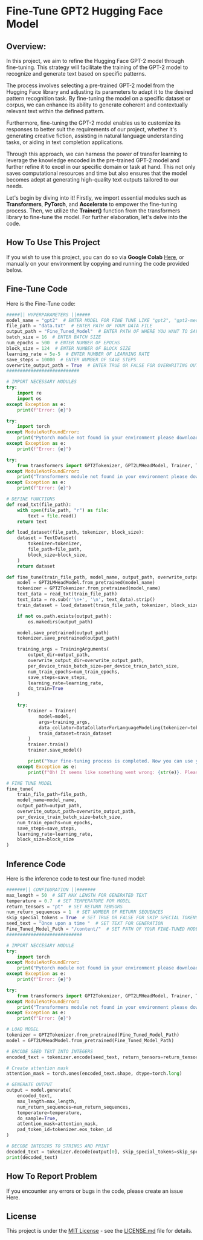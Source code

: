 # Fine-Tune GPT2 Hugging Face Model

## Overview:
In this project, we aim to refine the Hugging Face GPT-2 model through fine-tuning. This strategy will facilitate the training of the GPT-2 model to recognize and generate text based on specific patterns.

The process involves selecting a pre-trained GPT-2 model from the Hugging Face library and adjusting its parameters to adapt it to the desired pattern recognition task. By fine-tuning the model on a specific dataset or corpus, we can enhance its ability to generate coherent and contextually relevant text within the defined pattern.

Furthermore, fine-tuning the GPT-2 model enables us to customize its responses to better suit the requirements of our project, whether it's generating creative fiction, assisting in natural language understanding tasks, or aiding in text completion applications.

Through this approach, we can harness the power of transfer learning to leverage the knowledge encoded in the pre-trained GPT-2 model and further refine it to excel in our specific domain or task at hand. This not only saves computational resources and time but also ensures that the model becomes adept at generating high-quality text outputs tailored to our needs.

Let's begin by diving into it! Firstly, we import essential modules such as **Transformers**, **PyTorch**, and **Accelerate** to empower the fine-tuning process. Then, we utilize the **Trainer()** function from the transformers library to fine-tune the model. For further elaboration, let's delve into the code.

## How To Use This Project
If you wish to use this project, you can do so via **Google Colab** [Here](https://colab.research.google.com/github/AbhijeetKumarThakur2198/Python_Projects/blob/main/Projects_List/Fine-Tune_Hugging_Face_GPT2_Model/FineTuneHuggingFaceGPT2Model.ipynb), or manually on your environment by copying and running the code provided below.

## Fine-Tune Code
Here is the Fine-Tune code:
```python
#####|| HYPERPARAMETERS ||#####
model_name = "gpt2"  # ENTER MODEL FOR FINE TUNE LIKE "gpt2", "gpt2-medium", "gpt2-large" and "gpt2-xl"
file_path = "data.txt"  # ENTER PATH OF YOUR DATA FILE
output_path = "Fine_Tuned_Model"  # ENTER PATH OF WHERE YOU WANT TO SAVE FINE-TUNE MODEL
batch_size = 16  # ENTER BATCH SIZE
num_epochs = 500  # ENTER NUMBER OF EPOCHS
block_size = 124  # ENTER NUMBER OF BLOCK SIZE
learning_rate = 5e-5  # ENTER NUMBER OF LEARNING RATE
save_steps = 10000  # ENTER NUMBER OF SAVE STEPS
overwrite_output_path = True  # ENTER TRUE OR FALSE FOR OVERWRITING OUTPUT PATH
###########################

# IMPORT NECESSARY MODULES
try:
    import re
    import os
except Exception as e:
    print(f"Error: {e}")

try:
    import torch
except ModuleNotFoundError:
    print("Pytorch module not found in your environment please download it!")
except Exception as e:
    print(f"Error: {e}")

try:
    from transformers import GPT2Tokenizer, GPT2LMHeadModel, Trainer, TrainingArguments, TextDataset, DataCollatorForLanguageModeling
except ModuleNotFoundError:
    print("Transformers module not found in your environment please download it!")
except Exception as e:
    print(f"Error: {e}")

# DEFINE FUNCTIONS
def read_txt(file_path):
    with open(file_path, "r") as file:
        text = file.read()
    return text

def load_dataset(file_path, tokenizer, block_size):
    dataset = TextDataset(
        tokenizer=tokenizer,
        file_path=file_path,
        block_size=block_size,
    )
    return dataset

def fine_tune(train_file_path, model_name, output_path, overwrite_output_path, per_device_train_batch_size, num_train_epochs, save_steps, learning_rate, block_size):
    model = GPT2LMHeadModel.from_pretrained(model_name)
    tokenizer = GPT2Tokenizer.from_pretrained(model_name)
    text_data = read_txt(train_file_path)
    text_data = re.sub(r'\n+', '\n', text_data).strip()
    train_dataset = load_dataset(train_file_path, tokenizer, block_size)

    if not os.path.exists(output_path):
        os.makedirs(output_path)

    model.save_pretrained(output_path)
    tokenizer.save_pretrained(output_path)

    training_args = TrainingArguments(
        output_dir=output_path,
        overwrite_output_dir=overwrite_output_path,
        per_device_train_batch_size=per_device_train_batch_size,
        num_train_epochs=num_train_epochs,
        save_steps=save_steps,
        learning_rate=learning_rate,
        do_train=True
    )

    try:
        trainer = Trainer(
            model=model,
            args=training_args,
            data_collator=DataCollatorForLanguageModeling(tokenizer=tokenizer, mlm=False),
            train_dataset=train_dataset
        )
        trainer.train()
        trainer.save_model()

        print("Your fine-tuning process is completed. Now you can use your fine-tuned model.")
    except Exception as e:
        print(f"Oh! It seems like something went wrong: {str(e)}. Please check all information again or open GitHub issue!")

# FINE TUNE MODEL
fine_tune(
    train_file_path=file_path,
    model_name=model_name,
    output_path=output_path,
    overwrite_output_path=overwrite_output_path,
    per_device_train_batch_size=batch_size,
    num_train_epochs=num_epochs,
    save_steps=save_steps,
    learning_rate=learning_rate,
    block_size=block_size
)
```

## Inference Code
Here is the inference code to test our fine-tuned model:
```python
#######|| CONFIGURATION ||#######
max_length = 50  # SET MAX LENGTH FOR GENERATED TEXT
temperature = 0.7  # SET TEMPERATURE FOR MODEL
return_tensors = "pt"  # SET RETURN TENSORS 
num_return_sequences = 1  # SET NUMBER OF RETURN SEQUENCES
skip_special_tokens = True  # SET TRUE OR FALSE FOR SKIP SPECIAL TOKENS
seed_text = "Once upon a time "  # SET TEXT FOR GENERATION
Fine_Tuned_Model_Path = "/content/"  # SET PATH OF YOUR FINE-TUNED MODEL
############################

# IMPORT NECCESARY MODULE
try:
    import torch
except ModuleNotFoundError:
    print("Pytorch module not found in your environment please download it!")
except Exception as e:
    print(f"Error: {e}")

try:
    from transformers import GPT2Tokenizer, GPT2LMHeadModel, Trainer, TrainingArguments, TextDataset, DataCollatorForLanguageModeling
except ModuleNotFoundError:
    print("Transformers module not found in your environment please download it!")
except Exception as e:
    print(f"Error: {e}")

# LOAD MODEL
tokenizer = GPT2Tokenizer.from_pretrained(Fine_Tuned_Model_Path)
model = GPT2LMHeadModel.from_pretrained(Fine_Tuned_Model_Path)

# ENCODE SEED TEXT INTO INTEGERS
encoded_text = tokenizer.encode(seed_text, return_tensors=return_tensors)

# Create attention mask
attention_mask = torch.ones(encoded_text.shape, dtype=torch.long)

# GENERATE OUTPUT
output = model.generate(
    encoded_text,
    max_length=max_length,
    num_return_sequences=num_return_sequences,
    temperature=temperature,
    do_sample=True,
    attention_mask=attention_mask,
    pad_token_id=tokenizer.eos_token_id
)

# DECODE INTEGERS TO STRINGS AND PRINT
decoded_text = tokenizer.decode(output[0], skip_special_tokens=skip_special_tokens)
print(decoded_text)
```

## How To Report Problem
If you encounter any errors or bugs in the code, please create an issue Here.

## License
This project is under the [MIT License](https://github.com/AbhijeetKumarThakur2198/Python_Projects/tree/main/Projects_List/LICENSE.md) - see the [LICENSE.md](https://github.com/AbhijeetKumarThakur2198/Python_Projects/tree/main/Projects_List/LICENSE.md) file for details.
